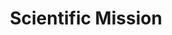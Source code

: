 ---
title: "Scientific Mission"
layout: single
excerpt: "Visual Machines Group at UCLA."
sitemap: false
permalink: /scientific_mission/
---